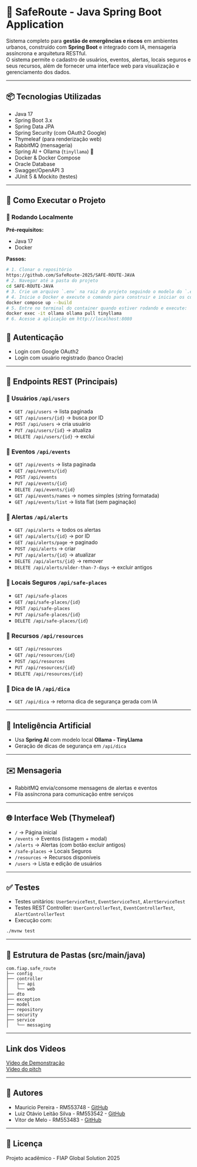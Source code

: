 # 📍 SafeRoute - Java Spring Boot Application

Sistema completo para **gestão de emergências e riscos** em ambientes urbanos, construído com **Spring Boot** e integrado com IA, mensageria assíncrona e arquitetura RESTful.  
O sistema permite o cadastro de usuários, eventos, alertas, locais seguros e seus recursos, além de fornecer uma interface web para visualização e gerenciamento dos dados.

---

## 📦 Tecnologias Utilizadas
- Java 17
- Spring Boot 3.x
- Spring Data JPA
- Spring Security (com OAuth2 Google)
- Thymeleaf (para renderização web)
- RabbitMQ (mensageria)
- Spring AI + Ollama (`tinyllama`) 🌟
- Docker & Docker Compose
- Oracle Database
- Swagger/OpenAPI 3
- JUnit 5 & Mockito (testes)

---

## 🚀 Como Executar o Projeto

### 🔧 Rodando Localmente

**Pré-requisitos:**
- Java 17
- Docker

**Passos:**
```bash
# 1. Clonar o repositório
https://github.com/SafeRoute-2025/SAFE-ROUTE-JAVA
# 2. Navegar até a pasta do projeto
cd SAFE-ROUTE-JAVA
# 3. Crie um arquivo `.env` na raiz do projeto seguindo o modelo do `.env.example` e preencha com suas credenciais do Oracle e google
# 4. Inicie o Docker e execute o comando para construir e iniciar os containers
docker compose up --build
# 5. Entre no terminal do container quando estiver rodando e execute:
docker exec -it ollama ollama pull tinyllama
# 6. Acesse a aplicação em http://localhost:8080
```

## 🔐 Autenticação
- Login com Google OAuth2
- Login com usuário registrado (banco Oracle)

---

## 📘 Endpoints REST (Principais)

### 🔹 Usuários `/api/users`
- `GET /api/users` → lista paginada
- `GET /api/users/{id}` → busca por ID
- `POST /api/users` → cria usuário
- `PUT /api/users/{id}` → atualiza
- `DELETE /api/users/{id}` → exclui

### 🔹 Eventos `/api/events`
- `GET /api/events` → lista paginada
- `GET /api/events/{id}`
- `POST /api/events`
- `PUT /api/events/{id}`
- `DELETE /api/events/{id}`
- `GET /api/events/names` → nomes simples (string formatada)
- `GET /api/events/list` → lista flat (sem paginação)

### 🔹 Alertas `/api/alerts`
- `GET /api/alerts` → todos os alertas
- `GET /api/alerts/{id}` → por ID
- `GET /api/alerts/page` → paginado
- `POST /api/alerts` → criar
- `PUT /api/alerts/{id}` → atualizar
- `DELETE /api/alerts/{id}` → remover
- `DELETE /api/alerts/older-than-7-days` → excluir antigos

### 🔹 Locais Seguros `/api/safe-places`
- `GET /api/safe-places`
- `GET /api/safe-places/{id}`
- `POST /api/safe-places`
- `PUT /api/safe-places/{id}`
- `DELETE /api/safe-places/{id}`

### 🔹 Recursos `/api/resources`
- `GET /api/resources`
- `GET /api/resources/{id}`
- `POST /api/resources`
- `PUT /api/resources/{id}`
- `DELETE /api/resources/{id}`

### 🔹 Dica de IA `/api/dica`
- `GET /api/dica` → retorna dica de segurança gerada com IA

---

## 🧠 Inteligência Artificial
- Usa **Spring AI** com modelo local **Ollama - TinyLlama**
- Geração de dicas de segurança em `/api/dica`

---

## ✉️ Mensageria
- RabbitMQ envia/consome mensagens de alertas e eventos
- Fila assíncrona para comunicação entre serviços

---

## 🌐 Interface Web (Thymeleaf)
- `/` → Página inicial
- `/events` → Eventos (listagem + modal)
- `/alerts` → Alertas (com botão excluir antigos)
- `/safe-places` → Locais Seguros
- `/resources` → Recursos disponíveis
- `/users` → Lista e edição de usuários

---

## ✅ Testes
- Testes unitários: `UserServiceTest`, `EventServiceTest`, `AlertServiceTest`
- Testes REST Controller: `UserControllerTest`, `EventControllerTest`, `AlertControllerTest`
- Execução com:
```bash
./mvnw test
```

---

## 📂 Estrutura de Pastas (src/main/java)
```
com.fiap.safe_route
├── config
├── controller
│   ├── api
│   └── web
├── dto
├── exception
├── model
├── repository
├── security
├── service
│   └── messaging
```

---
## Link dos Videos
[Vídeo de Demonstração](https://youtu.be/1b0j2a3b4c5)  
[Vídeo do pitch](https://youtu.be/6d7e8f9g0h1)

---
## 👥 Autores
- Mauricio Pereira - RM553748 - [GitHub](https://github.com/Mauricio-Pereira)
- Luiz Otávio Leitão Silva - RM553542 - [GitHub](https://github.com/Luiz1614)
- Vitor de Melo - RM553483 - [GitHub](https://github.com/vitor52a1)

---

## 📄 Licença
Projeto acadêmico - FIAP Global Solution 2025
